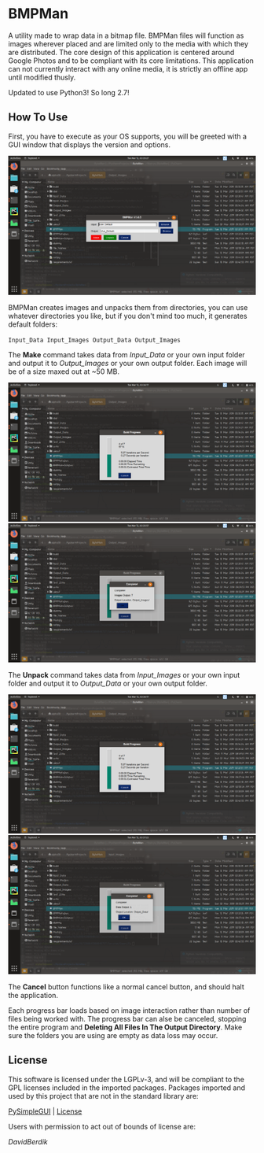 # BMPMan

A utility made to wrap data in a bitmap file. BMPMan files will function as images wherever placed and are limited only to the media with which they are distributed. The core design of this application is centered around Google Photos and to be compliant with its core limitations. This application can not currently interact with any online media, it is strictly an offline app until modified thusly.

Updated to use Python3! So long 2.7!

## How To Use

First, you have to execute as your OS supports, you will be greeted with a GUI window that displays the version and options.

![alt text](https://raw.githubusercontent.com/78Alpha/BMPMan/master/Images/Face.png)

BMPMan creates images and unpacks them from directories, you can use whatever directories you like, but if you don't mind too much, it generates default folders:

``Input_Data
 Input_Images
 Output_Data
 Output_Images``
 
The **Make** command takes data from *Input_Data* or your own input folder and output it to *Output_Images* or your own output folder. Each image will be of a size maxed out at ~50 MB.
 
![alt text](https://raw.githubusercontent.com/78Alpha/BMPMan/master/Images/Progress_Bar.png)
![alt text](https://raw.githubusercontent.com/78Alpha/BMPMan/master/Images/Make_Complete.png)
 
The **Unpack** command takes data from *Input_Images* or your own input folder and output it to *Output_Data* or your own output folder.
 
![alt text](https://raw.githubusercontent.com/78Alpha/BMPMan/master/Images/Progress_Bar.png)
![alt text](https://raw.githubusercontent.com/78Alpha/BMPMan/master/Images/Unpack_Complete.png)

The **Cancel** button functions like a normal cancel button, and should halt the application.

Each progress bar loads based on image interaction rather than number of files being worked with. The progress bar can alse be canceled, stopping the entire program and **Deleting All Files In The Output Directory**. Make sure the folders you are using are empty as data loss may occur.

## License

This software is licensed under the LGPLv-3, and will be compliant to the GPL licenses included in the imported packages. Packages imported and used by this project that are not in the standard library are:

[PySimpleGUI](https://github.com/PySimpleGUI/PySimpleGUI) | [License](https://github.com/PySimpleGUI/PySimpleGUI/blob/master/license.txt)

Users with permission to act out of bounds of license are:

*DavidBerdik*
